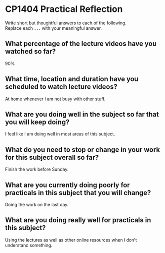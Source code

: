 # CP1404 Practical Reflection

Write short but thoughtful answers to each of the following.  
Replace each `...` with your meaningful answer.

## What percentage of the lecture videos have you watched so far?

90%

## What time, location and duration have you scheduled to watch lecture videos?

At home whenever I am not busy with other stuff.

## What are you doing well in the subject so far that you will keep doing?

I feel like I am doing well in most areas of this subject.

## What do you need to stop or change in your work for this subject overall so far?

Finish the work before Sunday.

## What are you currently doing poorly for practicals in this subject that you will change?

Doing the work on the last day.

## What are you doing really well for practicals in this subject?

Using the lectures as well as other online resources when I don't understand something.
